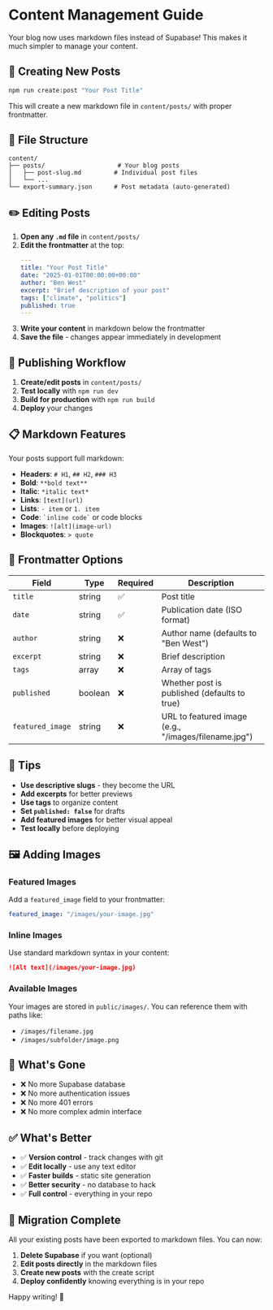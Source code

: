 # Content Management Guide

Your blog now uses markdown files instead of Supabase! This makes it much simpler to manage your content.

## 📝 Creating New Posts

```bash
npm run create:post "Your Post Title"
```

This will create a new markdown file in `content/posts/` with proper frontmatter.

## 📁 File Structure

```
content/
├── posts/                    # Your blog posts
│   ├── post-slug.md         # Individual post files
│   └── ...
└── export-summary.json      # Post metadata (auto-generated)
```

## ✏️ Editing Posts

1. **Open any `.md` file** in `content/posts/`
2. **Edit the frontmatter** at the top:
   ```yaml
   ---
   title: "Your Post Title"
   date: "2025-01-01T00:00:00+00:00"
   author: "Ben West"
   excerpt: "Brief description of your post"
   tags: ["climate", "politics"]
   published: true
   ---
   ```
3. **Write your content** in markdown below the frontmatter
4. **Save the file** - changes appear immediately in development

## 🚀 Publishing Workflow

1. **Create/edit posts** in `content/posts/`
2. **Test locally** with `npm run dev`
3. **Build for production** with `npm run build`
4. **Deploy** your changes

## 📋 Markdown Features

Your posts support full markdown:

- **Headers**: `# H1`, `## H2`, `### H3`
- **Bold**: `**bold text**`
- **Italic**: `*italic text*`
- **Links**: `[text](url)`
- **Lists**: `- item` or `1. item`
- **Code**: `` `inline code` `` or code blocks
- **Images**: `![alt](image-url)`
- **Blockquotes**: `> quote`

## 🔧 Frontmatter Options

| Field | Type | Required | Description |
|-------|------|----------|-------------|
| `title` | string | ✅ | Post title |
| `date` | string | ✅ | Publication date (ISO format) |
| `author` | string | ❌ | Author name (defaults to "Ben West") |
| `excerpt` | string | ❌ | Brief description |
| `tags` | array | ❌ | Array of tags |
| `published` | boolean | ❌ | Whether post is published (defaults to true) |
| `featured_image` | string | ❌ | URL to featured image (e.g., "/images/filename.jpg") |

## 🎯 Tips

- **Use descriptive slugs** - they become the URL
- **Add excerpts** for better previews
- **Use tags** to organize content
- **Set `published: false`** for drafts
- **Add featured images** for better visual appeal
- **Test locally** before deploying

## 🖼️ Adding Images

### Featured Images
Add a `featured_image` field to your frontmatter:
```yaml
featured_image: "/images/your-image.jpg"
```

### Inline Images
Use standard markdown syntax in your content:
```markdown
![Alt text](/images/your-image.jpg)
```

### Available Images
Your images are stored in `public/images/`. You can reference them with paths like:
- `/images/filename.jpg`
- `/images/subfolder/image.png`

## 🚫 What's Gone

- ❌ No more Supabase database
- ❌ No more authentication issues
- ❌ No more 401 errors
- ❌ No more complex admin interface

## ✅ What's Better

- ✅ **Version control** - track changes with git
- ✅ **Edit locally** - use any text editor
- ✅ **Faster builds** - static site generation
- ✅ **Better security** - no database to hack
- ✅ **Full control** - everything in your repo

## 🔄 Migration Complete

All your existing posts have been exported to markdown files. You can now:

1. **Delete Supabase** if you want (optional)
2. **Edit posts directly** in the markdown files
3. **Create new posts** with the create script
4. **Deploy confidently** knowing everything is in your repo

Happy writing! 🎉 